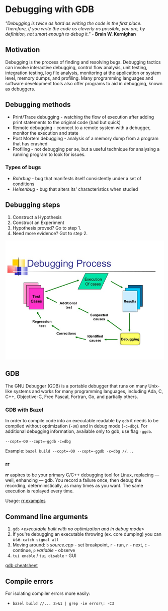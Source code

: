 # Debugging with GDB

_"Debugging is twice as hard as writing the code in the first place. Therefore, if you write the code as cleverly as possible, you are, by definition, not smart enough to debug it."_ - **Brain W. Kernighan**

## **Motivation**

Debugging is the process of finding and resolving bugs. Debugging tactics can involve interactive debugging, control flow analysis, unit testing, integration testing, log file analysis, monitoring at the application or system level, memory dumps, and profiling. Many programming languages and software development tools also offer programs to aid in debugging, known as debuggers.

## **Debugging methods**

* Print/Trace debugging - watching the flow of execution after adding print statements to the original code (bad but quick)
* Remote debugging - connect to a remote system with a debugger, monitor the execution and state
* Post Mortem debugging - analysis of a memory dump from a program that has crashed
* Profiling - not debugging per se, but a useful technique for analysing a running program to look for issues.

### **Types of bugs**

* *Bohrbug* - bug that manifests itself consistently under a set of conditions
* *Heisenbug* - bug that alters its' characteristics when studied

## **Debugging steps**

1. Construct a Hypothesis
2. Construct an Experiment
3. Hypothesis proved? Go to step 1.
4. Need more evidence? Got to step 2.

![debugging workflow](debugging/debugging_workflow.jpg)

## **GDB**

The GNU Debugger (GDB) is a portable debugger that runs on many Unix-like systems and works for many programming languages, including Ada, C, C++, Objective-C, Free Pascal, Fortran, Go, and partially others.

### **GDB with Bazel**

In order to compile code into an executable readable by `gdb` it needs to be compiled without optimization (`-O0`) and in debug mode (`-c=dbg`).
For additional debugging information, available only to gdb, use flag `-ggdb`.

`--copt=-O0` `--copt=-ggdb` `-c=dbg`

Example: `bazel build --copt=-O0 --copt=-ggdb -c=dbg //...`

### **rr**

**rr** aspires to be your primary C/C++ debugging tool for Linux, replacing — well, enhancing — gdb. You record a failure once, then debug the recording, deterministically, as many times as you want. The same execution is replayed every time.

Usage:
[rr examples](https://github.com/mozilla/rr/wiki/Usage)

## **Command line arguments**

1. `gdb` <*executable built with no optimization and in debug mode*>
2. If you're debugging an executable throwing (ex. core dumping) you can use: `catch signal all`
3. Moving around: `b` *source.cpp* - set breakpoint, `r` - run, `n` - next, `c` - continue, `p` *variable* - observe
4. `tui enable` / `tui disable` - GUI

[gdb cheatsheet](http://www.yolinux.com/TUTORIALS/GDB-Commands.html)

## **Compile errors**

For isolating compiler errors more easily:

* `bazel build //... 2>&1 | grep -ie error\: -C3`
